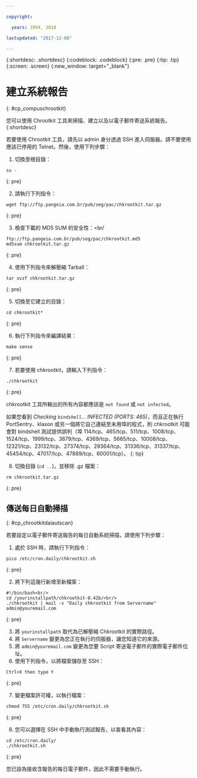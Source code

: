 ```yaml
---

copyright:

  years: 1994, 2018

lastupdated: "2017-12-06"

---
```


{:shortdesc: .shortdesc}
{:codeblock: .codeblock}
{:pre: .pre}
{:tip: .tip}
{:screen: .screen}
{:new_window: target="_blank"}

# 建立系統報告
{: #cp_compuschrootkit}

您可以使用 Chrootkit 工具來掃描、建立以及以電子郵件寄送系統報告。
{:shortdesc}

若要使用 Chrootkit 工具，請先以 admin 身分透過 SSH 進入伺服器。請不要使用應該已停用的 Telnet。然後，使用下列步驟：

1. 切換至根目錄：  

  ```
  su -
  ```
  {: pre}

2. 請執行下列指令：

  ```
  wget ftp://ftp.pangeia.com.br/pub/seg/pac/chkrootkit.tar.gz
  ```
  {: pre}

3. 檢查下載的 MD5 SUM 的安全性：<br/

  ```
  ftp://ftp.pangeia.com.br/pub/seg/pac/chkrootkit.md5
  md5sum chkrootkit.tar.gz
  ```
  {: pre}

4. 使用下列指令來解壓縮 Tarball：<br/>

  ```
  tar xvzf chkrootkit.tar.gz
  ```
  {: pre}

5. 切換至它建立的目錄：

  ```
  cd chkrootkit*
  ```
  {: pre}

6. 執行下列指令來編譯結果：

  ```
  make sense
  ```
  {: pre}

7. 若要使用 chkrootkit，請輸入下列指令：

  ```
  ./chkrootkit
  ```
  {: pre}

chkrootkit 工具所輸出的所有內容都應該是 `not found` 或 `not infected`。

如果您看到 *Checking `bindshell`... INFECTED (PORTS: 465)*，而且正在執行 PortSentry、klaxon 或另一個將它自己連結至未用埠的程式，則 chkrootkit 可能會對 bindshell 測試提供誤判（埠 114/tcp、465/tcp、511/tcp、1008/tcp、1524/tcp、1999/tcp、3879/tcp、4369/tcp、5665/tcp、10008/tcp、12321/tcp、23132/tcp、27374/tcp、29364/tcp、31336/tcp、31337/tcp、45454/tcp、47017/tcp、47889/tcp、60001/tcp）。
{: tip}

8. 切換目錄 (`cd ..`)，並移除 .gz 檔案：  

  ```
  rm chkrootkit.tar.gz
  ```
  {: pre}

## 傳送每日自動掃描
{: #cp_chrootkitdaiautscan}

若要設定以電子郵件寄送報告的每日自動系統掃描，請使用下列步驟：

1. 處於 SSH 時，請執行下列指令：

  ```
  pico /etc/cron.daily/chkrootkit.sh
  ```
  {: pre}

2. 將下列這幾行新增至新檔案：

  ```
  #!/bin/bash<br/>
  cd /yourinstallpath/chkrootkit-0.42b/<br/>
  ./chkrootkit | mail -s "Daily chkrootkit from Servername" admin@youremail.com
  ```
  {: pre}

3. 將 `yourinstallpath` 取代為已解壓縮 Chkrootkit 的實際路徑。
4. 將 `Servername` 變更為您正在執行的伺服器，讓您知道它的來源。
5. 將 `admin@youremail.com` 變更為您要 Script 寄送電子郵件的實際電子郵件位址。
6. 使用下列指令，以將檔案儲存至 SSH：

  ```
  Ctrl+X then type Y
  ```
  {: pre}

7. 變更檔案許可權，以執行檔案：

  ```
  chmod 755 /etc/cron.daily/chkrootkit.sh
  ```
  {: pre}

8.  您可以選擇在 SSH 中手動執行測試報告，以查看其內容：

  ```
  cd /etc/cron.daily/
  ./chkrootkit.sh
  ```
  {: pre}

您已設為接收含報告的每日電子郵件，因此不需要手動執行。
